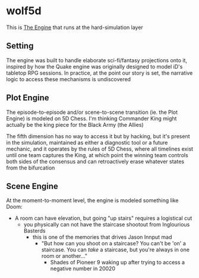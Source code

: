 # wolf5d

This is [The Engine](9b28ea65-6375-4536-81e2-cf98e6d59858.md) that runs at the hard-simulation layer

## Setting

The engine was built to handle elaborate sci-fi/fantasy projections onto it, inspired by how the Quake engine was originally designed to model iD's tabletop RPG sessions. In practice, at the point our story is set, the narrative logic to access these mechanisms is undiscovered

## Plot Engine

The episode-to-episode and/or scene-to-scene transition (ie. the Plot Engine) is modeled on 5D Chess. I'm thinking Commander King might actually be the king piece for the Black Army (the Allies)

The fifth dimension has no way to access it but by hacking, but it's present in the simulation, maintained as either a diagnostic tool or a future mechanic, and it operates by the rules of 5D Chess, where all timelines exist until one team captures the King, at which point the winning team controls both sides of the consensus and can retroactively erase whatever states from the bifurcation

## Scene Engine

At the moment-to-moment level, the engine is modeled something like Doom:

- A room can have elevation, but going "up stairs" requires a logistical cut
  - you physically can not have the staircase shootout from Inglourious Basterds
    - this is one of the memories that drives Jason Innput mad
      - "But how can you shoot on a staircase? You can't be 'on' a staircase. You can *take* a staircase, but you're always in one room or another..."
        - Shades of Pioneer 9 waking up after trying to access a negative number in 20020
